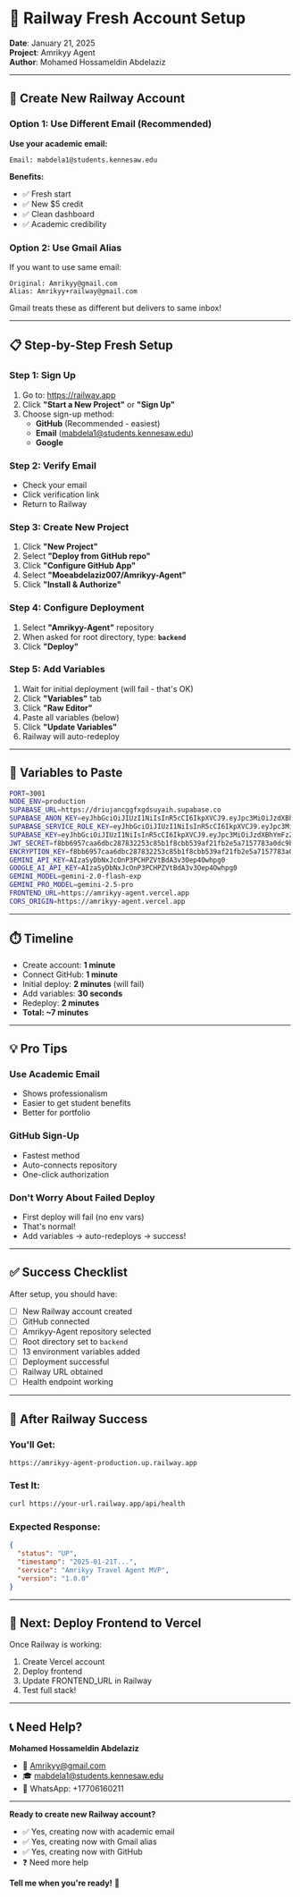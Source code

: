# 🚂 Railway Fresh Account Setup

**Date**: January 21, 2025  
**Project**: Amrikyy Agent  
**Author**: Mohamed Hossameldin Abdelaziz

---

## 🎯 **Create New Railway Account**

### Option 1: Use Different Email (Recommended)

**Use your academic email:**
```
Email: mabdela1@students.kennesaw.edu
```

**Benefits:**
- ✅ Fresh start
- ✅ New $5 credit
- ✅ Clean dashboard
- ✅ Academic credibility

### Option 2: Use Gmail Alias

If you want to use same email:
```
Original: Amrikyy@gmail.com
Alias: Amrikyy+railway@gmail.com
```

Gmail treats these as different but delivers to same inbox!

---

## 📋 **Step-by-Step Fresh Setup**

### Step 1: Sign Up
1. Go to: https://railway.app
2. Click **"Start a New Project"** or **"Sign Up"**
3. Choose sign-up method:
   - **GitHub** (Recommended - easiest)
   - **Email** (mabdela1@students.kennesaw.edu)
   - **Google**

### Step 2: Verify Email
- Check your email
- Click verification link
- Return to Railway

### Step 3: Create New Project
1. Click **"New Project"**
2. Select **"Deploy from GitHub repo"**
3. Click **"Configure GitHub App"**
4. Select **"Moeabdelaziz007/Amrikyy-Agent"**
5. Click **"Install & Authorize"**

### Step 4: Configure Deployment
1. Select **"Amrikyy-Agent"** repository
2. When asked for root directory, type: **`backend`**
3. Click **"Deploy"**

### Step 5: Add Variables
1. Wait for initial deployment (will fail - that's OK)
2. Click **"Variables"** tab
3. Click **"Raw Editor"**
4. Paste all variables (below)
5. Click **"Update Variables"**
6. Railway will auto-redeploy

---

## 🔑 **Variables to Paste**

```bash
PORT=3001
NODE_ENV=production
SUPABASE_URL=https://driujancggfxgdsuyaih.supabase.co
SUPABASE_ANON_KEY=eyJhbGciOiJIUzI1NiIsInR5cCI6IkpXVCJ9.eyJpc3MiOiJzdXBhYmFzZSIsInJlZiI6ImRyaXVqYW5jZ2dmeGdkc3V5YWloIiwicm9sZSI6ImFub24iLCJpYXQiOjE3NjA4MTc3MDgsImV4cCI6MjA3NjM5MzcwOH0.4CZCB1D2pPcxELpS5edmRW6lJ7y3_N0aRubjJGl2bhY
SUPABASE_SERVICE_ROLE_KEY=eyJhbGciOiJIUzI1NiIsInR5cCI6IkpXVCJ9.eyJpc3MiOiJzdXBhYmFzZSIsInJlZiI6ImRyaXVqYW5jZ2dmeGdkc3V5YWloIiwicm9sZSI6InNlcnZpY2Vfcm9sZSIsImlhdCI6MTc2MDgxNzcwOCwiZXhwIjoyMDc2MzkzNzA4fQ.u-jExSAb_ZhM2fwH82D9p_EdJ0ths4OfrE1BSNSEWMc
SUPABASE_KEY=eyJhbGciOiJIUzI1NiIsInR5cCI6IkpXVCJ9.eyJpc3MiOiJzdXBhYmFzZSIsInJlZiI6ImRyaXVqYW5jZ2dmeGdkc3V5YWloIiwicm9sZSI6ImFub24iLCJpYXQiOjE3NjA4MTc3MDgsImV4cCI6MjA3NjM5MzcwOH0.4CZCB1D2pPcxELpS5edmRW6lJ7y3_N0aRubjJGl2bhY
JWT_SECRET=f8bb6957caa6dbc287832253c85b1f8cbb539af21fb2e5a7157783a0dc9b8624
ENCRYPTION_KEY=f8bb6957caa6dbc287832253c85b1f8cbb539af21fb2e5a7157783a0dc9b8624
GEMINI_API_KEY=AIzaSyDbNxJcOnP3PCHPZVtBdA3v3Oep4Owhpg0
GOOGLE_AI_API_KEY=AIzaSyDbNxJcOnP3PCHPZVtBdA3v3Oep4Owhpg0
GEMINI_MODEL=gemini-2.0-flash-exp
GEMINI_PRO_MODEL=gemini-2.5-pro
FRONTEND_URL=https://amrikyy-agent.vercel.app
CORS_ORIGIN=https://amrikyy-agent.vercel.app
```

---

## ⏱️ **Timeline**

- Create account: **1 minute**
- Connect GitHub: **1 minute**
- Initial deploy: **2 minutes** (will fail)
- Add variables: **30 seconds**
- Redeploy: **2 minutes**
- **Total: ~7 minutes**

---

## 💡 **Pro Tips**

### Use Academic Email
- Shows professionalism
- Easier to get student benefits
- Better for portfolio

### GitHub Sign-Up
- Fastest method
- Auto-connects repository
- One-click authorization

### Don't Worry About Failed Deploy
- First deploy will fail (no env vars)
- That's normal!
- Add variables → auto-redeploys → success!

---

## ✅ **Success Checklist**

After setup, you should have:
- [ ] New Railway account created
- [ ] GitHub connected
- [ ] Amrikyy-Agent repository selected
- [ ] Root directory set to `backend`
- [ ] 13 environment variables added
- [ ] Deployment successful
- [ ] Railway URL obtained
- [ ] Health endpoint working

---

## 🎯 **After Railway Success**

### You'll Get:
```
https://amrikyy-agent-production.up.railway.app
```

### Test It:
```bash
curl https://your-url.railway.app/api/health
```

### Expected Response:
```json
{
  "status": "UP",
  "timestamp": "2025-01-21T...",
  "service": "Amrikyy Travel Agent MVP",
  "version": "1.0.0"
}
```

---

## 🚀 **Next: Deploy Frontend to Vercel**

Once Railway is working:
1. Create Vercel account
2. Deploy frontend
3. Update FRONTEND_URL in Railway
4. Test full stack!

---

## 📞 **Need Help?**

**Mohamed Hossameldin Abdelaziz**
- 📧 Amrikyy@gmail.com
- 🎓 mabdela1@students.kennesaw.edu
- 💬 WhatsApp: +17706160211

---

**Ready to create new Railway account?**
- ✅ Yes, creating now with academic email
- ✅ Yes, creating now with Gmail alias
- ✅ Yes, creating now with GitHub
- ❓ Need more help

**Tell me when you're ready!** 🚀
